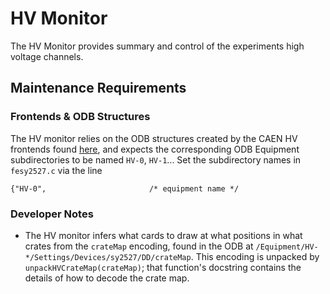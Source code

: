HV Monitor
==========

The HV Monitor provides summary and control of the experiments high voltage channels.

## Maintenance Requirements

### Frontends & ODB Structures

The HV monitor relies on the ODB structures created by the CAEN HV frontends found [here](https://github.com/GRIFFINCollaboration/MIDASfrontends), and expects the corresponding ODB Equipment subdirectories to be named `HV-0`, `HV-1`... Set the subdirectory names in `fesy2527.c` via the line

```
{"HV-0",                       /* equipment name */
```

### Developer Notes

 - The HV monitor infers what cards to draw at what positions in what crates from the `crateMap` encoding, found in the ODB at `/Equipment/HV-*/Settings/Devices/sy2527/DD/crateMap`. This encoding is unpacked by `unpackHVCrateMap(crateMap)`; that function's docstring contains the details of how to decode the crate map.